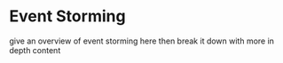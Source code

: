 # Event Storming

give an overview of event storming here then break it down with more in depth content
